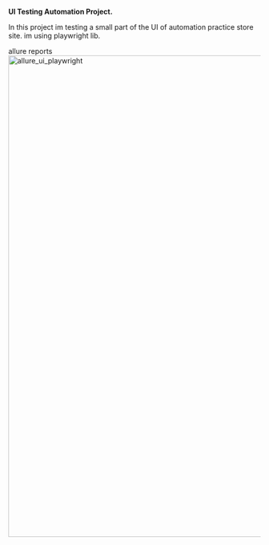 **UI Testing Automation Project.**

In this project im testing a small part of the UI of automation practice store site. im using playwright lib.

allure reports
<img width="960" alt="allure_ui_playwright" src="https://user-images.githubusercontent.com/67972489/191495367-7b54a84e-ffbd-4e17-95f3-ee30a3f615b7.png">
